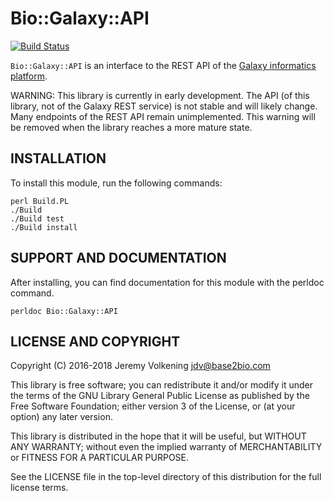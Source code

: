 Bio::Galaxy::API
================

[![Build Status](https://travis-ci.org/jvolkening/p5-Bio-Galaxy-API.svg?branch=master)](https://travis-ci.org/jvolkening/p5-Bio-Galaxy-API)

``Bio::Galaxy::API`` is an interface to the REST API of the [Galaxy informatics
platform](https://galaxyproject.org).

WARNING: This library is currently in early development. The API (of this
library, not of the Galaxy REST service) is not stable and will likely change.
Many endpoints of the REST API remain unimplemented. This warning will be
removed when the library reaches a more mature state.

INSTALLATION
------------

To install this module, run the following commands:

	perl Build.PL
	./Build
	./Build test
	./Build install

SUPPORT AND DOCUMENTATION
-------------------------

After installing, you can find documentation for this module with the
perldoc command.

    perldoc Bio::Galaxy::API

LICENSE AND COPYRIGHT
---------------------

Copyright (C) 2016-2018 Jeremy Volkening <jdv@base2bio.com>

This library is free software; you can redistribute it and/or modify it under
the terms of the GNU Library General Public License as published by the Free
Software Foundation; either version 3 of the License, or (at your option) any
later version.

This library is distributed in the hope that it will be useful, but WITHOUT ANY
WARRANTY; without even the implied warranty of MERCHANTABILITY or FITNESS FOR A
PARTICULAR PURPOSE.

See the LICENSE file in the top-level directory of this distribution for the
full license terms.

